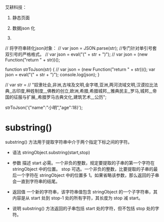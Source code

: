 <!--
 * @Author: your name
 * @Date: 2020-01-09 13:46:39
 * @LastEditTime : 2020-01-09 16:28:18
 * @LastEditors  : Please set LastEditors
 * @Description: In User Settings Edit
 * @FilePath: \beixiang_ly\LY_Restart\9_ms\艾耕科技\readme.md
 -->
  艾耕科技：
  1. 静态页面
  2. 数据json 化


  1. 
  // 将字符串转化json对象：
  // var json = JSON.parse(str); //专门针对单引号套双引号的严格格式。
  // var json = eval("(" + str + ")");
  // var json = (new Function("return " + str))();

  function strToJson(str) {
    // var json = (new Function("return " + str))();
    var json = eval("(" + str + ")");
    console.log(json);
  }

  // var str =
  //   "奴隶社会,非洲,古埃及文明,金字塔,亚洲,两河流域文明,汉谟拉比法典,,古印度,种姓制度,,,佛教的创立,欧洲,希腊,希腊城邦,,,雅典民主,,罗马,城邦,,,帝国的征服与扩展,,希腊罗马古典文化,建筑艺术,,,公历";
    
  strToJson('{"name":"小明","age":18}');


# substring()
substring() 方法用于提取字符串中介于两个指定下标之间的字符。

  * 语法
      stringObject.substring(start,stop)
  * 参数	描述
      start	必需。一个非负的整数，规定要提取的子串的第一个字符在 stringObject 中的位置。
      stop	可选。一个非负的整数，比要提取的子串的最后一个字符在 stringObject 中的位置多 1。如果省略该参数，那么返回的子串会一直到字符串的结尾。

  * 返回值
      一个新的字符串，该字符串值包含 stringObject 的一个子字符串，其内容是从 start 处到 stop-1 处的所有字符，其长度为 stop 减 start。

  * 说明
      substring() 方法返回的子串包括 start 处的字符，但不包括 stop 处的字符。